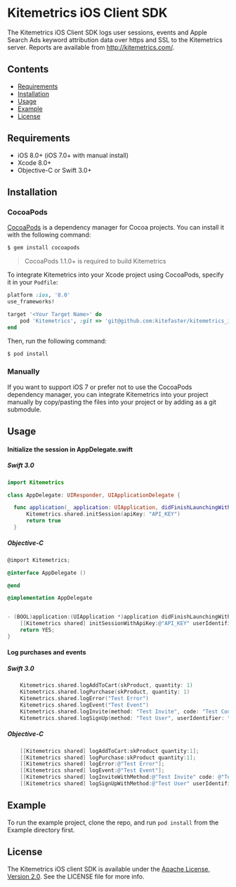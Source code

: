 # Kitemetrics iOS Client SDK

<!-- [![CI Status](http://img.shields.io/travis/Kitefaster/Kitemetrics.svg?style=flat)](https://travis-ci.org/Kitefaster/Kitemetrics)
[![Version](https://img.shields.io/cocoapods/v/Kitemetrics.svg?style=flat)](http://cocoapods.org/pods/Kitemetrics)
[![License](https://img.shields.io/cocoapods/l/Kitemetrics.svg?style=flat)](http://cocoapods.org/pods/Kitemetrics)
[![Platform](https://img.shields.io/cocoapods/p/Kitemetrics.svg?style=flat)](http://cocoapods.org/pods/Kitemetrics) -->

The Kitemetrics iOS Client SDK logs user sessions, events and Apple Search Ads keyword attribution data over https and SSL to the Kitemetrics server.  Reports are available from http://kitemetrics.com/.

## Contents

- [Requirements](#requirements)
- [Installation](#installation)
- [Usage](#usage)
- [Example](#example)
- [License](#license)

## Requirements

- iOS 8.0+  (iOS 7.0+ with manual install)
- Xcode 8.0+
- Objective-C or Swift 3.0+

## Installation

### CocoaPods

[CocoaPods](http://cocoapods.org) is a dependency manager for Cocoa projects. You can install it with the following command:

```bash
$ gem install cocoapods
```

> CocoaPods 1.1.0+ is required to build Kitemetrics

To integrate Kitemetrics into your Xcode project using CocoaPods, specify it in your `Podfile`:

```ruby
platform :ios, '8.0'
use_frameworks!

target '<Your Target Name>' do
    pod 'Kitemetrics', :git => 'git@github.com:kitefaster/kitemetrics_iOS.git', :branch => 'master'
end
```

Then, run the following command:

```bash
$ pod install
```

### Manually

If you want to support iOS 7 or prefer not to use the CocoaPods dependency manager, you can integrate Kitemetrics into your project manually by copy/pasting the files into your project or by adding as a git submodule.

## Usage

#### Initialize the session in AppDelegate.swift
##### Swift 3.0
```swift
import Kitemetrics

class AppDelegate: UIResponder, UIApplicationDelegate {

  func application(_ application: UIApplication, didFinishLaunchingWithOptions launchOptions: [UIApplicationLaunchOptionsKey: Any]?) -> Bool {
      Kitemetrics.shared.initSession(apiKey: "API_KEY")
      return true
  }
```

##### Objective-C
```objective-c
@import Kitemetrics;

@interface AppDelegate ()

@end

@implementation AppDelegate


- (BOOL)application:(UIApplication *)application didFinishLaunchingWithOptions:(NSDictionary *)launchOptions {
    [[Kitemetrics shared] initSessionWithApiKey:@"API_KEY" userIdentifier:@""];
    return YES;
}
```

#### Log purchases and events
##### Swift 3.0
```swift
    Kitemetrics.shared.logAddToCart(skProduct, quantity: 1)
    Kitemetrics.shared.logPurchase(skProduct, quantity: 1)
    Kitemetrics.shared.logError("Test Error")
    Kitemetrics.shared.logEvent("Test Event")
    Kitemetrics.shared.logInvite(method: "Test Invite", code: "Test Code 001")
    Kitemetrics.shared.logSignUp(method: "Test User", userIdentifier: "Test User Id 001")
```

##### Objective-C
```objective-c
    [[Kitemetrics shared] logAddToCart:skProduct quantity:1];
    [[Kitemetrics shared] logPurchase:skProduct quantity:1];
    [[Kitemetrics shared] logError:@"Test Error"];
    [[Kitemetrics shared] logEvent:@"Test Event"];
    [[Kitemetrics shared] logInviteWithMethod:@"Test Invite" code: @"Test Code 001"];
    [[Kitemetrics shared] logSignUpWithMethod:@"Test User" userIdentifier:@"Test User Id 001"];
```

## Example

To run the example project, clone the repo, and run `pod install` from the Example directory first.

## License

The Kitemetrics iOS client SDK is available under the [Apache License, Version 2.0](http://www.apache.org/licenses/LICENSE-2.0). See the LICENSE file for more info.
